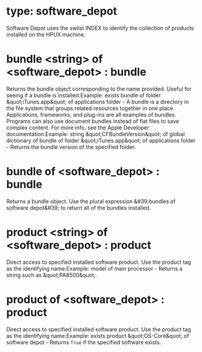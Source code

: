 # type: software_depot

Software Depot uses the swlist INDEX to identify the collection of products installed on the HPUX machine.

# bundle &lt;string&gt; of &lt;software_depot&gt; : bundle

Returns the bundle object corresponding to the name provided. Useful for seeing if a bundle is installed.Example: exists bundle of folder &amp;quot;iTunes.app&amp;quot; of applications folder - A bundle is a directory in the file system that groups related resources together in one place. Applications, frameworks, and plug-ins are all examples of bundles. Programs can also use document bundles instead of flat files to save complex content. For more info, see the Apple Developer documentation.Example: string &amp;quot;CFBundleVersion&amp;quot; of global dictionary of bundle of folder &amp;quot;iTunes.app&amp;quot; of applications folder - Returns the bundle version of the specified folder.

# bundle of &lt;software_depot&gt; : bundle

Returns a bundle object. Use the plural expression &amp;#39;bundles of software depot&amp;#39; to return all of the bundles installed.

# product &lt;string&gt; of &lt;software_depot&gt; : product

Direct access to specified installed software product. Use the product tag as the identifying name.Example: model of main processor - Returns a string such as &amp;quot;PA8500&amp;quot;.

# product of &lt;software_depot&gt; : product

Direct access to specified installed software product. Use the product tag as the identifying name.Example: exists product &amp;quot;OS-Core&amp;quot; of software depot - Returns `True` if the specified software exists.
